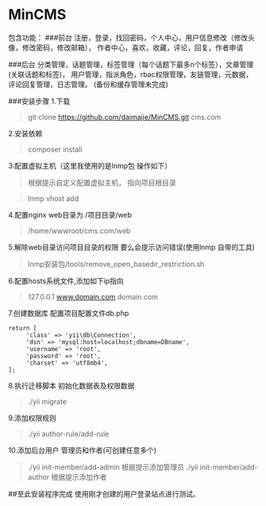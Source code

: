 # MinCMS
包含功能：
###前台
注册，登录，找回密码，个人中心，用户信息修改（修改头像，修改密码，修改邮箱），
作者中心，喜欢，收藏，评论，回复，作者申请

###后台
分类管理，话题管理，标签管理（每个话题下最多n个标签），文章管理(关联话题和标签)，
用户管理，指派角色，rbac权限管理，友链管理，元数据，评论回复管理，日志管理。
(备份和缓存管理未完成)

###安装步骤
1.下载
>git clone https://github.com/daimajie/MinCMS.git cms.com

2.安装依赖
>composer install

3.配置虚拟主机（这里我使用的是lnmp包 操作如下）
>根据提示自定义配置虚拟主机， 指向项目根目录

>lnmp vhost add

4.配置nginx web目录为 /项目目录/web
>/home/wwwroot/cms.com/web

5.解除web目录访问项目目录的权限 要么会提示访问错误(使用lnmp 自带的工具)
>lnmp安装包/tools/remove_open_basedir_restriction.sh

6.配置hosts系统文件,添加如下ip指向
> 127.0.0.1  www.domain.com domain.com

7.创建数据库 配置项目配置文件db.php
~~~
return [
     'class' => 'yii\db\Connection',
     'dsn' => 'mysql:host=localhost;dbname=DBname',
     'username' => 'root',
     'password' => 'root',
     'charset' => 'utf8mb4',
];
~~~

8.执行迁移脚本 初始化数据表及权限数据
>./yii migrate

9.添加权限规则
>./yii author-rule/add-rule

10.添加后台用户 管理员和作者(可创建任意多个)
>./yii init-member/add-admin  根据提示添加管理员
>./yii init-member/add-author 根据提示添加作者

##至此安装程序完成 
使用刚才创建的用户登录站点进行测试。
